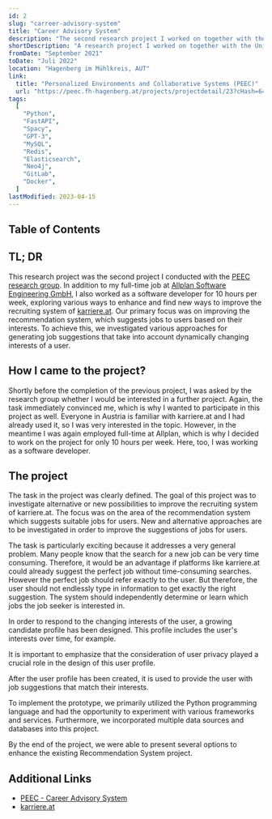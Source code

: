```yaml
---
id: 2
slug: "carreer-advisory-system"
title: "Career Advisory System"
description: "The second research project I worked on together with the University of Applied Sciences Upper Austria as a software developer. It was about the investigation of alternative approaches to improve the job recommendation system of karriere.at."
shortDescription: "A research project I worked on together with the University of Applied Sciences Upper Austria to improve the recommendation system of karriere.at"
fromDate: "September 2021"
toDate: "Juli 2022"
location: "Hagenberg im Mühlkreis, AUT"
link:
  title: "Personalized Environments and Collaborative Systems (PEEC)"
  url: "https://peec.fh-hagenberg.at/projects/projectdetail/23?cHash=640fb64dd04f9dc45ccb6f493be5d014"
tags:
  [
    "Python",
    "FastAPI",
    "Spacy",
    "GPT-3",
    "MySQL",
    "Redis",
    "Elasticsearch",
    "Neo4j",
    "GitLab",
    "Docker",
  ]
lastModified: 2023-04-15
---
```


## Table of Contents

## TL; DR

This research project was the second project I conducted with the [PEEC research group](https://peec.fh-hagenberg.at/). In addition to my full-time job at [Allplan Software Engineering GmbH](https://www.allplan.com/at/loesungen/herstellung-von-fertigteilen), I also worked as a software developer for 10 hours per week, exploring various ways to enhance and find new ways to improve the recruiting system of [karriere.at](https://www.karriere.at/). Our primary focus was on improving the recommendation system, which suggests jobs to users based on their interests. To achieve this, we investigated various approaches for generating job suggestions that take into account dynamically changing interests of a user.

## How I came to the project?

Shortly before the completion of the previous project, I was asked by the research group whether I would be interested in a further project. Again, the task immediately convinced me, which is why I wanted to participate in this project as well. Everyone in Austria is familiar with karriere.at and I had already used it, so I was very interested in the topic. However, in the meantime I was again employed full-time at Allplan, which is why I decided to work on the project for only 10 hours per week. Here, too, I was working as a software developer.

## The project

The task in the project was clearly defined. The goal of this project was to investigate alternative or new possibilities to improve the recruiting system of karriere.at. The focus was on the area of the recommendation system which suggests suitable jobs for users. New and alternative approaches are to be investigated in order to improve the suggestions of jobs for users.

The task is particularly exciting because it addresses a very general problem. Many people know that the search for a new job can be very time consuming. Therefore, it would be an advantage if platforms like karriere.at could already suggest the perfect job without time-consuming searches. However the perfect job should refer exactly to the user. But therefore, the user should not endlessly type in information to get exactly the right suggestion. The system should independently determine or learn which jobs the job seeker is interested in.

In order to respond to the changing interests of the user, a growing candidate profile has been designed. This profile includes the user's interests over time, for example.

It is important to emphasize that the consideration of user privacy played a crucial role in the design of this user profile.

After the user profile has been created, it is used to provide the user with job suggestions that match their interests.

To implement the prototype, we primarily utilized the Python programming language and had the opportunity to experiment with various frameworks and services. Furthermore, we incorporated multiple data sources and databases into this project.

By the end of the project, we were able to present several options to enhance the existing Recommendation System project.

## Additional Links

- [PEEC - Career Advisory System](https://peec.fh-hagenberg.at/projects/projectdetail/23?cHash=640fb64dd04f9dc45ccb6f493be5d014)
- [karriere.at](https://www.karriere.at/)
